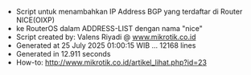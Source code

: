 - Script untuk menambahkan IP Address BGP yang terdaftar di Router NICE(OIXP)
- ke RouterOS dalam ADDRESS-LIST dengan nama "nice"
- Script created by: Valens Riyadi @ www.mikrotik.co.id
- Generated at 25 July 2025 01:00:15 WIB ... 12168 lines
- Generated in 12.911 seconds
- How-to: http://www.mikrotik.co.id/artikel_lihat.php?id=23
